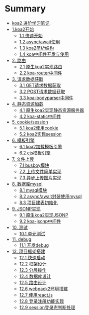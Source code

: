 # Summary
* [koa2 进阶学习笔记](README.md)
* [1.koa2开始]()
    * [1.1 快速开始](note/start/quick.md)
    * [1.2 async/await使用](note/start/async.md)
    * [1.3 koa2简析结构](note/start/info.md)
    * [1.4 koa中间件开发与使用](note/start/middleware.md)
* [2. 路由]()
    * [2.1 原生koa2实现路由](note/route/simple.md)
    * [2.2 koa-router中间件](note/route/koa-router.md)
* [3. 请求数据获取]()
    * [3.1 GET请求数据获取](note/request/get.md)
    * [3.2 POST请求数据获取](note/request/post.md)
    * [3.3 koa-bodyparser中间件](note/request/post-use-middleware.md)
* [4. 静态资源加载]()
    * [4.1 原生koa2实现静态资源服务器](note/static/server.md)
    * [4.2 koa-static中间件](note/static/middleware.md)
* [5. cookie/session]()
    * [5.1 koa2使用cookie](note/cookie/info.md)
    * [5.2 koa2实现session](note/session/info.md)
* [6. 模板引擎]()
    * [6.1 koa2加载模板引擎](note/template/add.md)
    * [6.2 ejs模板引擎](note/template/ejs.md)
* [7. 文件上传]()
    * [7.1 busboy模块](note/upload/busboy.md)
    * [7.2 上传文件简单实现](note/upload/simple.md)
    * [7.3 异步上传图片实现](note/upload/pic-async.md)
* [8. 数据库mysql]()
    * [8.1 mysql模块](note/mysql/info.md)    
    * [8.2 async/await封装使用mysql](note/mysql/async.md)
    * [8.3 项目建表初始化](note/mysql/init.md)
* [9. JSONP实现]()
    * [9.1 原生koa2实现JSONP](note/jsonp/info.md)
    * [9.2 koa-jsonp中间件](note/jsonp/koa-jsonp.md)
* [10. 测试]()
    * [10.1 单元测试](note/test/unit.md)
* [11. debug]()
    * [11.1 开发debug](note/debug/info.md)
* [12. 项目框架搭建]()
    * [12.1 快速启动](note/project/start.md)
    * [12.2 框架设计](note/project/framework.md)
    * [12.3 分层操作](note/project/layer.md)
    * [12.4 数据库设计](note/project/sql.md)
    * [12.5 路由设计](note/project/route.md)
    * [12.6 webpack2环境搭建](note/project/webpack2.md)
    * [12.7 使用react.js](note/project/react.md)
    * [12.8 登录注册功能实现](note/project/sign.md)
    * [12.9 session登录态判断处理](note/project/session.md) 

